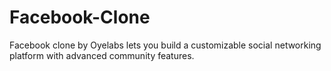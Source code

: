 # Facebook-Clone
Facebook clone by Oyelabs lets you build a customizable social networking platform with advanced community features.
